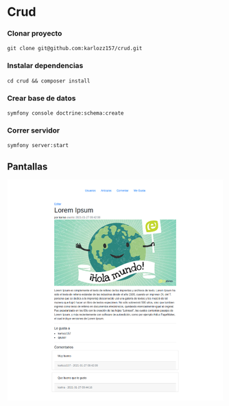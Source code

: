 # Crud

### Clonar proyecto
```
git clone git@github.com:karlozz157/crud.git 
```

### Instalar dependencias
```
cd crud && composer install
```

### Crear base de datos
```
symfony console doctrine:schema:create
```

### Correr servidor
```
symfony server:start
```

## Pantallas
![alt text](https://github.com/karlozz157/crud/blob/master/screenshots/screenshot1.png?raw=true)
